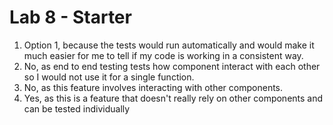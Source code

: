 # Lab 8 - Starter

1) Option 1, because the tests would run automatically and would make it much easier for me to tell if my code is working in a consistent way.
2) No, as end to end testing tests how component interact with each other so I would not use it for a single function.
3) No, as this feature involves interacting with other components.
4) Yes, as this is a feature that doesn't really rely on other components and can be tested individually